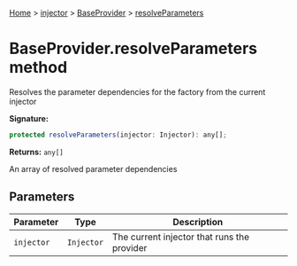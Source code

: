 [Home](./index) &gt; [injector](./injector.md) &gt; [BaseProvider](./injector.baseprovider.md) &gt; [resolveParameters](./injector.baseprovider.resolveparameters.md)

# BaseProvider.resolveParameters method

Resolves the parameter dependencies for the factory from the current injector

**Signature:**
```javascript
protected resolveParameters(injector: Injector): any[];
```
**Returns:** `any[]`

An array of resolved parameter dependencies

## Parameters

|  Parameter | Type | Description |
|  --- | --- | --- |
|  `injector` | `Injector` | The current injector that runs the provider |


